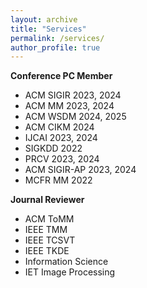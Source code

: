 ```yaml
---
layout: archive
title: "Services"
permalink: /services/
author_profile: true
---
```


**Conference PC Member**  
  - ACM SIGIR 2023, 2024
  - ACM MM 2023, 2024  
  - ACM WSDM 2024, 2025
  - ACM CIKM 2024
  - IJCAI 2023, 2024
  - SIGKDD 2022  
  - PRCV 2023, 2024
  - ACM SIGIR-AP 2023, 2024  
  - MCFR MM 2022  

**Journal Reviewer**  
  - ACM ToMM
  - IEEE TMM
  - IEEE TCSVT
  - IEEE TKDE
  - Information Science
  - IET Image Processing
